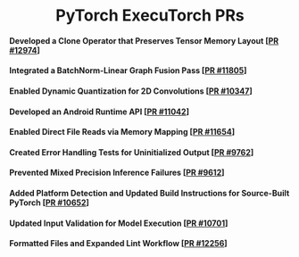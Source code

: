 <h1 align="center">PyTorch ExecuTorch PRs</h1>

#### Developed a Clone Operator that Preserves Tensor Memory Layout [[PR #12974](https://github.com/pytorch/executorch/pull/12974)]

#### Integrated a BatchNorm-Linear Graph Fusion Pass [[PR #11805](https://github.com/pytorch/executorch/pull/11805)]

#### Enabled Dynamic Quantization for 2D Convolutions [[PR #10347](https://github.com/pytorch/executorch/pull/10347)]

#### Developed an Android Runtime API  [[PR #11042](https://github.com/pytorch/executorch/pull/11042)]

#### Enabled Direct File Reads via Memory Mapping [[PR #11654](https://github.com/pytorch/executorch/pull/11654)]

#### Created Error Handling Tests for Uninitialized Output [[PR #9762](https://github.com/pytorch/executorch/pull/9762)]

#### Prevented Mixed Precision Inference Failures [[PR #9612](https://github.com/pytorch/executorch/pull/9612)]

#### Added Platform Detection and Updated Build Instructions for Source-Built PyTorch [[PR #10652](https://github.com/pytorch/executorch/pull/10652)]  

#### Updated Input Validation for Model Execution [[PR #10701](https://github.com/pytorch/executorch/pull/10701)]

#### Formatted Files and Expanded Lint Workflow [[PR #12256](https://github.com/pytorch/executorch/pull/12256)]
